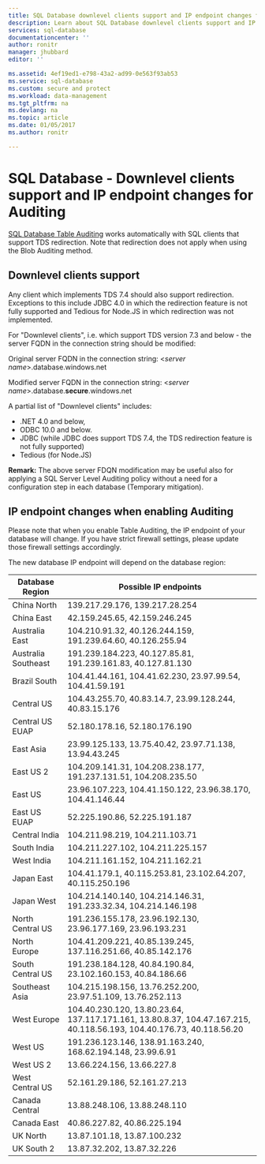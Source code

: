 ```yaml
---
title: SQL Database downlevel clients support and IP endpoint changes for Auditing| Microsoft Docs
description: Learn about SQL Database downlevel clients support and IP endpoint changes for Auditing.
services: sql-database
documentationcenter: ''
author: ronitr
manager: jhubbard
editor: ''

ms.assetid: 4ef19ed1-e798-43a2-ad99-0e563f93ab53
ms.service: sql-database
ms.custom: secure and protect
ms.workload: data-management
ms.tgt_pltfrm: na
ms.devlang: na
ms.topic: article
ms.date: 01/05/2017
ms.author: ronitr

---
```

# SQL Database -  Downlevel clients support and IP endpoint changes for Auditing
[SQL Database Table Auditing](sql-database-auditing-get-started.md) works automatically with SQL clients that support TDS redirection. Note that redirection does not apply when using the Blob Auditing method.

## <a id="subheading-1"></a>Downlevel clients support
Any client which implements TDS 7.4 should also support redirection. Exceptions to this include JDBC 4.0 in which the redirection feature is not fully supported and Tedious for Node.JS in which redirection was not implemented.

For "Downlevel clients", i.e. which support TDS version 7.3 and below - the server FQDN in the connection string should be modified:

Original server FQDN in the connection string: <*server name*>.database.windows.net

Modified server FQDN in the connection string: <*server name*>.database.**secure**.windows.net

A partial list of "Downlevel clients" includes:

* .NET 4.0 and below,
* ODBC 10.0 and below.
* JDBC (while JDBC does support TDS 7.4, the TDS redirection feature is not fully supported)
* Tedious (for Node.JS)

**Remark:** The above server FDQN modification may be useful also for applying a SQL Server Level Auditing policy without a need for a configuration step in each database (Temporary mitigation).

## <a id="subheading-2"></a>IP endpoint changes when enabling Auditing
Please note that when you enable Table Auditing, the IP endpoint of your database will change. If you have strict firewall settings, please update those firewall settings accordingly.

The new database IP endpoint will depend on the database region:

| Database Region | Possible IP endpoints |
| --- | --- |
| China North |139.217.29.176, 139.217.28.254 |
| China East |42.159.245.65, 42.159.246.245 |
| Australia East |104.210.91.32, 40.126.244.159, 191.239.64.60, 40.126.255.94 |
| Australia Southeast |191.239.184.223, 40.127.85.81, 191.239.161.83, 40.127.81.130 |
| Brazil South |104.41.44.161, 104.41.62.230, 23.97.99.54, 104.41.59.191 |
| Central US |104.43.255.70, 40.83.14.7, 23.99.128.244, 40.83.15.176 |
| Central US EUAP |52.180.178.16, 52.180.176.190 |
| East Asia |23.99.125.133, 13.75.40.42, 23.97.71.138, 13.94.43.245 |
| East US 2 |104.209.141.31, 104.208.238.177, 191.237.131.51, 104.208.235.50 |
| East US |23.96.107.223, 104.41.150.122, 23.96.38.170, 104.41.146.44 |
| East US EUAP |52.225.190.86, 52.225.191.187 |
| Central India |104.211.98.219, 104.211.103.71 |
| South India |104.211.227.102, 104.211.225.157 |
| West India |104.211.161.152, 104.211.162.21 |
| Japan East |104.41.179.1, 40.115.253.81, 23.102.64.207, 40.115.250.196 |
| Japan West |104.214.140.140, 104.214.146.31, 191.233.32.34, 104.214.146.198 |
| North Central US |191.236.155.178, 23.96.192.130, 23.96.177.169, 23.96.193.231 |
| North Europe |104.41.209.221, 40.85.139.245, 137.116.251.66, 40.85.142.176 |
| South Central US |191.238.184.128, 40.84.190.84, 23.102.160.153, 40.84.186.66 |
| Southeast Asia |104.215.198.156, 13.76.252.200, 23.97.51.109, 13.76.252.113 |
| West Europe |104.40.230.120, 13.80.23.64, 137.117.171.161, 13.80.8.37, 104.47.167.215, 40.118.56.193, 104.40.176.73, 40.118.56.20 |
| West US |191.236.123.146, 138.91.163.240, 168.62.194.148, 23.99.6.91 |
| West US 2 |13.66.224.156, 13.66.227.8 |
| West Central US |52.161.29.186, 52.161.27.213 |
| Canada Central |13.88.248.106, 13.88.248.110 |
| Canada East |40.86.227.82, 40.86.225.194 |
| UK North |13.87.101.18, 13.87.100.232 |
| UK South 2 |13.87.32.202, 13.87.32.226 |
